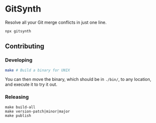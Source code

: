 # GitSynth

Resolve all your Git merge conflicts in just one line.

```bash
npx gitsynth
```

## Contributing

### Developing

```bash
make # Build a binary for UNIX
```

You can then move the binary, which should be in `./bin/`, to any location, and execute it to try it out.

### Releasing

```
make build-all
make version-patch|minor|major
make publish
```
